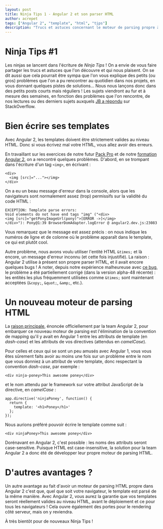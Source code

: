 ```yaml
---
layout: post
title: Ninja Tips 1 - Angular 2 et son parser HTML
author: acrepet
tags: ["Angular 2", "template", "html", "tips"]
description: "Trucs et astuces concernant le moteur de parsing propre à Angular 2"
---
```


# Ninja Tips #1
Les ninjas se lancent dans l'écriture de *Ninja Tips*&nbsp;! On a envie de vous faire partager les trucs et astuces que l'on découvre et qui nous plaisent. On se dit aussi que cela pourrait être sympa que l'on vous explique des petits (ou gros) problèmes que l'on a pu rencontrer au quotidien dans nos projets, en vous donnant quelques pistes de solutions... Nous nous lançons donc dans des petits posts courts mais réguliers&nbsp;! Les sujets viendront au fur et à mesure des semaines, en fonction des problèmes que l'on rencontre, de nos lectures ou des derniers sujets auxquels [JB a répondu](http://stackoverflow.com/users/571407/jb-nizet) sur StackOverflow.

# Bien écrire ses templates

Avec Angular&nbsp;2, les templates doivent être strictement valides au niveau HTML. Donc si vous écrivez mal votre HTML, vous allez avoir des erreurs.

En travaillant sur les exercices de notre futur [Pack Pro](https://books.ninja-squad.com/angular2) et de notre [formation Angular 2](http://ninja-squad.fr/formations/formation-angular2), on a rencontré quelques problèmes. D'abord, en se trompant dans l'écriture d'un tag `<img>`, en écrivant&nbsp;:

    <div>
      <img [src]="..."></img>
    </div>

On a eu un beau message d'erreur dans la console, alors que les navigateurs sont normalement assez (trop) permissifs sur la validité du code HTML&nbsp;:

    EXCEPTION: Template parse errors:
    Void elements do not have end tags "img" ("<div>
    <img [src]="getPonyImageUrl(pony)">[ERROR ->]</img>
    </div>"): Pony@1:39 BrowserDomAdapter.logError @ angular2.dev.js:23083

Vous remarquez que le message est assez précis&nbsp;: on nous indique les numéros de ligne et de colonne où le problème apparaît dans le template, ce qui est plutôt cool.

Autre problème, nous avons voulu utiliser l'entité HTML `&times;` et là encore, un message d'erreur inconnu (et cette fois injustifié). La raison&nbsp;: Angular&nbsp;2 utilise à présent son propre parser HTML, et il avait encore quelques bugs&nbsp;!
A noter, depuis notre expérience malheureuse avec [ce bug](https://github.com/angular/angular/issues/5546), le problème a été partiellement corrigé (dans la version alpha-48 récente)&nbsp;: les entités les plus fréquemment utilisées comme `&times;` sont maintenant acceptées (`&copy;`, `&quot;`, `&amp;`, etc.).


# Un nouveau moteur de parsing HTML

La [raison principale](http://angularjs.blogspot.fr/2016/02/angular-2-templates-will-it-parse.html), énoncée officiellement par la team Angular&nbsp;2, pour embarquer ce nouveau moteur de parsing est l'élimination de la convention de mapping qu'il y avait en Angular&nbsp;1 entre les attributs de template (en *dash-case*) et les attributs de vos directives (attendus en *camelCase*).

Pour celles et ceux qui se sont un peu amusés avec Angular&nbsp;1, vous vous êtes sûrement faits avoir au moins une fois sur un problème entre le nom que vous donniez à un attribut de votre template, donc respectant la convention *dash-case*, par exemple&nbsp;:

    <div ninja-poney>This awesome poney</div>

et le nom attendu par le framework sur votre attribut JavaScript de la directive, en *camelCase*&nbsp;:

    app.directive('ninjaPoney', function() {
      return {
        template: '<h1>Poney</h1>'
      };
    });


Nous aurions préféré pouvoir écrire le template comme suit&nbsp;:

    <div ninjaPoney>This awesome poney</div>


Dorénavant en Angular&nbsp;2, c'est possible&nbsp;: les noms des attributs seront case-sensitive. Puisque HTML est case-insensitive, la solution pour la team Angular&nbsp;2 a donc été de développer leur propre moteur de parsing HTML.

# D'autres avantages&nbsp;?

Un autre avantage au fait d'avoir un moteur de parsing HTML propre dans Angular&nbsp;2 c'est que, quel que soit votre navigateur, le template est parsé de la même manière. Avec Angular&nbsp;2, vous aurez la garantie que vos templates seront réellement valides au niveau HTML, avant le déploiement et ce pour tous les navigateurs&nbsp;!
Cela ouvre également des portes pour le rendering côté serveur, mais on y reviendra.

À très bientôt pour de nouveaux Ninja Tips&nbsp;!
